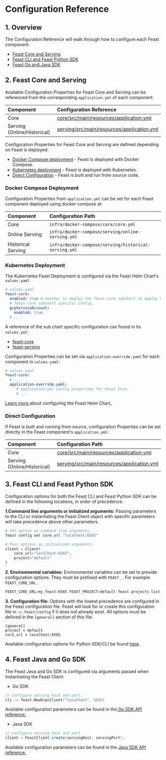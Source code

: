 # Configuration Reference

## 1. Overview

The Configuration Reference will walk through how to configure each Feast component:

* [Feast Core and Serving](configuration-reference.md#2-feast-core-serving-and-job-controller)
* [Feast CLI and Feast Python SDK](configuration-reference.md#3-feast-cli-and-feast-python-sdk)
* [Feast Go and Java SDK](configuration-reference.md#4-feast-java-and-go-sdk)

## 2. Feast Core and Serving

Available Configuration Properties for Feast Core and Serving can be referenced from the corresponding `application.yml` of each component:

| Component | Configuration Reference |
| :--- | :--- |
| Core | [core/src/main/resources/application.yml](https://github.com/feast-dev/feast/blob/master/core/src/main/resources/application.yml) |
| Serving \(Online/Historical\) | [serving/src/main/resources/application.yml](https://github.com/feast-dev/feast/blob/master/serving/src/main/resources/application.yml) |

Configuration Properties for Feast Core and Serving are defined depending on Feast is deployed:

* [Docker Compose deployment](configuration-reference.md#docker-compose-deployment) - Feast is deployed with Docker Compose.
* [Kubernetes deployment](configuration-reference.md#kubernetes-deployment) - Feast is deployed with Kubernetes.
* [Direct Configuration](configuration-reference.md#direct-configuration) - Feast is built and run from source code.

### Docker Compose Deployment

Configuration Properties from `application.yml` can be set for each Feast component deployed using docker compose at:

| Component | Configuration Path |
| :--- | :--- |
| Core | `infra/docker-compose/core/core.yml` |
| Online Serving | `infra/docker-compose/serving/online-serving.yml` |
| Historical Serving | `infra/docker-compose/serving/historical-serving.yml` |

### Kubernetes Deployment

The Kubernetes Feast Deployment is configured via the Feast Helm Chart's `values.yaml`

```yaml
# values.yaml
feast-core:
  enabled: true # whether to deploy the feast-core subchart to deploy Feast Core.
  # feast-core subchart specific config.
  gcpServiceAccount:
    enabled: true 
  # ....
```

A reference of the sub chart specific configuration can found in its `values.yml`:

* [feast-core](https://github.com/feast-dev/feast/blob/master/infra/charts/feast/charts/feast-core)
* [feast-serving](https://github.com/feast-dev/feast/tree/master/infra/charts/feast/charts/feast-serving)

Configuration Properties can be set via `application-override.yaml` for each component in `values.yaml`:

```yaml
# values.yaml
feast-core:
  # ....
  application-override.yaml: 
     # application.yml config properties for Feast Core.
     # ...
```

[Learn more ](https://github.com/feast-dev/feast/blob/master/infra/charts/feast/README.md)about configuring the Feast Helm Chart[.](https://github.com/feast-dev/feast/blob/master/infra/charts/feast/README.md)

### Direct Configuration

If Feast is built and running from source, configuration Properties can be set directly in the Feast component's `application.yml`:

| Component | Configuration Path |
| :--- | :--- |
| Core | [core/src/main/resources/application.yml](https://github.com/feast-dev/feast/blob/master/core/src/main/resources/application.yml) |
| Serving \(Online/Historical\) | [serving/src/main/resources/application.yml](https://github.com/feast-dev/feast/blob/master/serving/src/main/resources/application.yml) |

## 3. Feast CLI and Feast Python SDK

Configuration options for both the Feast CLI and Feast Python SDK can be defined in the following locations, in order of precedence:

**1.Command line arguments or initialized arguments:** Passing parameters to the CLI or instantiating the Feast Client object with specific parameters will take precedence above other parameters.

```bash
# Set option as command line arguments.
feast config set core_url "localhost:6565"
```

```python
# Pass options as initialized arguments.
client = Client(
    core_url="localhost:6565",
    project="default"
)
```

**2. Environmental variables:** Environmental variables can be set to provide configuration options. They must be prefixed with `FEAST_` . For example `FEAST_CORE_URL` .

```bash
FEAST_CORE_URL=my_feast:6565 FEAST_PROJECT=default feast projects list
```

**3. Configuration file:** Options with the lowest precedence are configured in the Feast configuration file. Feast will look for or create this configuration file in `~/.feast/config` if it does not already exist. All options must be defined in the `[general]` section of this file.

```text
[general]
project = default
core_url = localhost:6565
```

Available configuration options for Python SDK/CLI be found [here](https://github.com/feast-dev/feast/blob/master/sdk/python/feast/constants.py).

## 4. Feast Java and Go SDK

The Feast Java and Go SDK is configured via arguments passed when instantiating the Feast Client:

* Go SDK

```go
// configure serving host and port.
cli := feast.NewGrpcClient("localhost", 6566)
```

Available configuration parameters can be found in the[ Go SDK API reference.](https://godoc.org/github.com/feast-dev/feast/sdk/go)

* Java SDK

```java
// configure serving host and port.
client = FeastClient.create(servingHost, servingPort);
```

Available configuration parameters can be found in the [Java SDK API reference.](https://javadoc.io/doc/dev.feast/feast-sdk/latest/com/gojek/feast/package-summary.html)

